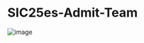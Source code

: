 # SIC25es-Admit-Team

![image](https://github.com/user-attachments/assets/e32f8eaa-277b-4c07-ae20-921d544ab986)
